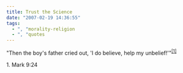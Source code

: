 ```yaml
---
title: Trust the Science
date: "2007-02-19 14:36:55"
tags:
  - ", "morality-religion
  - ", "quotes
---
```

"Then the boy's father cried out, 'I do believe, help my unbelief!'"<sup>[\[1\]][ref1]</sup>

<div markdown="1" class="postrefs">
1. Mark 9:24
</div>

[ref1]: http://www.usccb.org/nab/bible/mark/mark9.htm#v24 "Mark 9:24"

